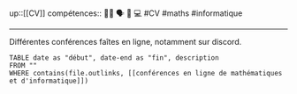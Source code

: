 up::[[CV]]
compétences:: 🧑‍🏫 🗣️ 🧮 💻
#CV #maths #informatique 

---

Différentes conférences faîtes en ligne, notamment sur discord.


```dataview
TABLE date as "début", date-end as "fin", description
FROM ""
WHERE contains(file.outlinks, [[conférences en ligne de mathématiques et d'informatique]])
```

